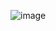 ![image](https://user-images.githubusercontent.com/82987679/212924053-999409b3-a8a4-432f-a7fd-ef8f52f2c516.png)
